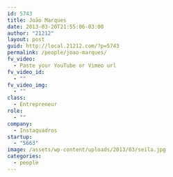 ```yaml
---
id: 5743
title: João Marques
date: 2013-03-20T21:55:06-03:00
author: "21212"
layout: post
guid: http://local.21212.com/?p=5743
permalink: /people/joao-marques/
fv_video:
  - Paste your YouTube or Vimeo url
fv_video_id:
  - ""
fv_video_img:
  - ""
class:
  - Entrepreneur
role:
  - ""
company:
  - Instaquadros
startup:
  - "5663"
image: /assets/wp-content/uploads/2013/03/seila.jpg
categories:
  - people
---
```

